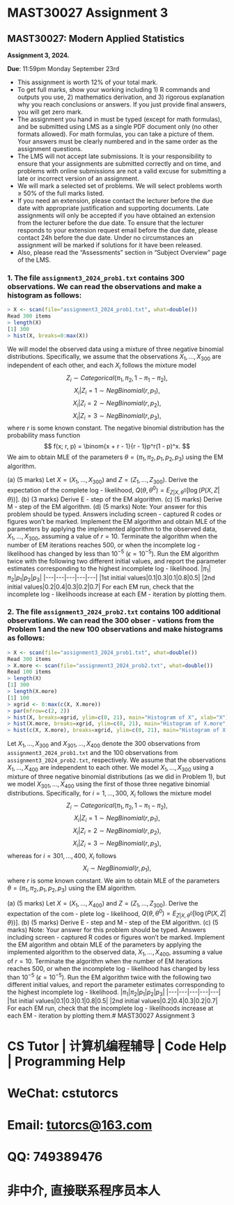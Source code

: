 # MAST30027 Assignment 3

## MAST30027: Modern Applied Statistics

**Assignment 3, 2024.**

**Due**: 11:59pm Monday September 23rd

- This assignment is worth 12% of your total mark.
- To get full marks, show your working including 1) R commands and outputs you use, 2) mathematics derivation, and 3) rigorous explanation why you reach conclusions or answers. If you just provide final answers, you will get zero mark.
- The assignment you hand in must be typed (except for math formulas), and be submitted using LMS as a single PDF document only (no other formats allowed). For math formulas, you can take a picture of them. Your answers must be clearly numbered and in the same order as the assignment questions.
- The LMS will not accept late submissions. It is your responsibility to ensure that your assignments are submitted correctly and on time, and problems with online submissions are not a valid excuse for submitting a late or incorrect version of an assignment.
- We will mark a selected set of problems. We will select problems worth ≥ 50% of the full marks listed.
- If you need an extension, please contact the lecturer before the due date with appropriate justification and supporting documents. Late assignments will only be accepted if you have obtained an extension from the lecturer before the due date. To ensure that the lecturer responds to your extension request email before the due date, please contact 24h before the due date. Under no circumstances an assignment will be marked if solutions for it have been released.
- Also, please read the “Assessments” section in “Subject Overview” page of the LMS.

### 1. The file `assignment3_2024_prob1.txt` contains 300 observations. We can read the observations and make a histogram as follows:
```R
> X <- scan(file="assignment3_2024_prob1.txt", what=double())
Read 300 items
> length(X)
[1] 300
> hist(X, breaks=0:max(X))
```
We will model the observed data using a mixture of three negative binomial distributions. Specifically, we assume that the observations $X_1,..., X_{300}$ are independent of each other, and each $X_i$ follows the mixture model
$$
Z_i \sim Categorical(\pi_1, \pi_2, 1 - \pi_1 - \pi_2),
$$
$$
X_i|Z_i = 1 \sim NegBinomial(r, p_1),
$$
$$
X_i|Z_i = 2 \sim NegBinomial(r, p_2),
$$
$$
X_i|Z_i = 3 \sim NegBinomial(r, p_3),
$$
where $r$ is some known constant. The negative binomial distribution has the probability mass function
$$
f(x; r, p) = \binom{x + r - 1}{r - 1}p^r(1 - p)^x.
$$
We aim to obtain MLE of the parameters $\theta = (\pi_1, \pi_2, p_1, p_2, p_3)$ using the EM algorithm.

(a) (5 marks) Let $X = (X_1,..., X_{300})$ and $Z = (Z_1,..., Z_{300})$. Derive the expectation of the complete log - likelihood, $Q(\theta, \theta^0) = E_{Z|X, \theta^0}[\log(P(X, Z|\theta))]$.
(b) (3 marks) Derive E - step of the EM algorithm.
(c) (5 marks) Derive M - step of the EM algorithm.
(d) (5 marks) Note: Your answer for this problem should be typed. Answers including screen - captured R codes or figures won’t be marked.
Implement the EM algorithm and obtain MLE of the parameters by applying the implemented algorithm to the observed data, $X_1,..., X_{300}$, assuming a value of $r = 10$. Terminate the algorithm when the number of EM iterations reaches 500, or when the incomplete log - likelihood has changed by less than $10^{-5}$ ($\epsilon = 10^{-5}$). Run the EM algorithm twice with the following two different initial values, and report the parameter estimates corresponding to the highest incomplete log - likelihood.
|$\pi_1$|$\pi_2$|$p_1$|$p_2$|$p_3$|
|---|---|---|---|---|
|1st initial values|0.1|0.3|0.1|0.8|0.5|
|2nd initial values|0.2|0.4|0.3|0.2|0.7|
For each EM run, check that the incomplete log - likelihoods increase at each EM - iteration by plotting them.

### 2. The file `assignment3_2024_prob2.txt` contains 100 additional observations. We can read the 300 obser - vations from the Problem 1 and the new 100 observations and make histograms as follows:
```R
> X <- scan(file="assignment3_2024_prob1.txt", what=double())
Read 300 items
> X.more <- scan(file="assignment3_2024_prob2.txt", what=double())
Read 100 items
> length(X)
[1] 300
> length(X.more)
[1] 100
> xgrid <- 0:max(c(X, X.more))
> par(mfrow=c(2, 2))
> hist(X, breaks=xgrid, ylim=c(0, 21), main="Histogram of X", xlab="X")
> hist(X.more, breaks=xgrid, ylim=c(0, 21), main="Histogram of X.more", xlab="X.more")
> hist(c(X, X.more), breaks=xgrid, ylim=c(0, 21), main="Histogram of X & X.more", xlab="X & X.more")
```
Let $X_1,..., X_{300}$ and $X_{301},..., X_{400}$ denote the 300 observations from `assignment3_2024_prob1.txt` and the 100 observations from `assignment3_2024_prob2.txt`, respectively. We assume that the observations $X_1,..., X_{400}$ are independent to each other. We model $X_1,..., X_{300}$ using a mixture of three negative binomial distributions (as we did in Problem 1), but we model $X_{301},..., X_{400}$ using the first of those three negative binomial distributions. Specifically, for $i = 1,..., 300$, $X_i$ follows the mixture model
$$
Z_i \sim Categorical(\pi_1, \pi_2, 1 - \pi_1 - \pi_2),
$$
$$
X_i|Z_i = 1 \sim NegBinomial(r, p_1),
$$
$$
X_i|Z_i = 2 \sim NegBinomial(r, p_2),
$$
$$
X_i|Z_i = 3 \sim NegBinomial(r, p_3),
$$
whereas for $i = 301,..., 400$, $X_i$ follows
$$
X_i \sim NegBinomial(r, p_1),
$$
where $r$ is some known constant. We aim to obtain MLE of the parameters $\theta = (\pi_1, \pi_2, p_1, p_2, p_3)$ using the EM algorithm.

(a) (5 marks) Let $X = (X_1,..., X_{400})$ and $Z = (Z_1,..., Z_{300})$. Derive the expectation of the com - plete log - likelihood, $Q(\theta, \theta^0) = E_{Z|X, \theta^0}[\log(P(X, Z|\theta))]$.
(b) (5 marks) Derive E - step and M - step of the EM algorithm.
(c) (5 marks) Note: Your answer for this problem should be typed. Answers including screen - captured R codes or figures won’t be marked.
Implement the EM algorithm and obtain MLE of the parameters by applying the implemented algorithm to the observed data, $X_1,..., X_{400}$, assuming a value of $r = 10$. Terminate the algorithm when the number of EM iterations reaches 500, or when the incomplete log - likelihood has changed by less than $10^{-5}$ ($\epsilon = 10^{-5}$). Run the EM algorithm twice with the following two different initial values, and report the parameter estimates corresponding to the highest incomplete log - likelihood.
|$\pi_1$|$\pi_2$|$p_1$|$p_2$|$p_3$|
|---|---|---|---|---|
|1st initial values|0.1|0.3|0.1|0.8|0.5|
|2nd initial values|0.2|0.4|0.3|0.2|0.7|
For each EM run, check that the incomplete log - likelihoods increase at each EM - iteration by plotting them.# MAST30027 Assignment 3

# CS Tutor | 计算机编程辅导 | Code Help | Programming Help

# WeChat: cstutorcs

# Email: tutorcs@163.com

# QQ: 749389476

# 非中介, 直接联系程序员本人
